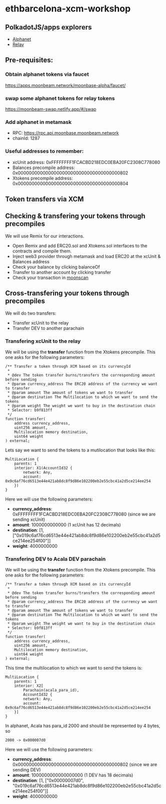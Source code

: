 # ethbarcelona-xcm-workshop

## PolkadotJS/apps explorers
- [Alphanet](https://polkadot.js.org/apps/?rpc=wss%3A%2F%2Fwss.api.moonbase.moonbeam.network#/explorer)
- [Relay](https://polkadot.js.org/apps/?rpc=wss%3A%2F%2Ffrag-moonbase-relay-rpc-ws.g.moonbase.moonbeam.network#/explorer)

## Pre-requisites:

### Obtain alphanet tokens via faucet
https://apps.moonbeam.network/moonbase-alpha/faucet/

### swap some alphanet tokens for relay tokens
https://moonbeam-swap.netlify.app/#/swap

### Add alphanet in metamask
- RPC: https://rpc.api.moonbase.moonbeam.network
- chainId: 1287

### Useful addresses to remember:
- xcUnit address: 0xFFFFFFFF1FCACBD218EDC0EBA20FC2308C778080
- Balances precompile address: 0x0000000000000000000000000000000000000802
- Xtokens precompile address: 0x0000000000000000000000000000000000000804

## Token transfers via XCM

## Checking & transfering your tokens through precompiles
We will use Remix for our interactions.
- Open Remix and add ERC20.sol and Xtokens.sol interfaces to the contracts and compile them.
- Inject web3 provider through metamask and load ERC20 at the xcUnit & Balances address
- Check your balance by clicking balanceOf
- Transfer to another account by clicking transfer
- Check your transaction in [moonscan](https://moonbase.moonscan.io/)

## Cross-transfering your tokens through precompiles
We will do two transfers:
- Transfer xcUnit to the relay
- Transfer DEV to another parachain

### Transfering xcUnit to the relay
We will be using the **transfer** function from the Xtokens precompile. This one asks for the following parameters:

    /** Transfer a token through XCM based on its currencyId
     *
     * @dev The token transfer burns/transfers the corresponding amount before sending
     * @param currency_address The ERC20 address of the currency we want to transfer
     * @param amount The amount of tokens we want to transfer
     * @param destination The Multilocation to which we want to send the tokens
     * @param weight The weight we want to buy in the destination chain
     * Selector: b9f813ff
     */
    function transfer(
        address currency_address,
        uint256 amount,
        Multilocation memory destination,
        uint64 weight
    ) external;

Lets say we want to send the tokens to a mutilocation that looks like this:

    MultiLocation {
        parents: 1
        interior: X1(AccountId32 {
            network: Any,
            account: 0x9c6af76cd6513e44e421ab8dc8f9d86e102200eb2e55cbc41a2d5ce214ee254
        })
    }
Here we will use the following parameters:
- **currency_address**: 0xFFFFFFFF1FCACBD218EDC0EBA20FC2308C778080 (since we are sending xcUnit)
- **amount**: 1000000000000 (1 xcUnit has 12 decimals)
- **destination**: [1, ["0x019c6af76cd6513e44e421ab8dc8f9d86e102200eb2e55cbc41a2d5ce214ee254f00"]]
- **weight**: 4000000000

### Transfering DEV to Acala DEV parachain
We will be using the **transfer** function from the Xtokens precompile. This one asks for the following parameters:

    /** Transfer a token through XCM based on its currencyId
     *
     * @dev The token transfer burns/transfers the corresponding amount before sending
     * @param currency_address The ERC20 address of the currency we want to transfer
     * @param amount The amount of tokens we want to transfer
     * @param destination The Multilocation to which we want to send the tokens
     * @param weight The weight we want to buy in the destination chain
     * Selector: b9f813ff
     */
    function transfer(
        address currency_address,
        uint256 amount,
        Multilocation memory destination,
        uint64 weight
    ) external;


This time the multilocation to which we want to send the tokens is:


    MultiLocation {
        parents: 1
        interior: X2[
            Parachain(acala_para_id),
            AccountId32 {
            network: Any,
            account: 0x9c6af76cd6513e44e421ab8dc8f9d86e102200eb2e55cbc41a2d5ce214ee254
        }]
    }

In alphanet, Acala has para_id 2000 and should be represented by 4 bytes, so 

    2000 -> 0x000007d0

Here we will use the following parameters:
- **currency_address**: 0x0000000000000000000000000000000000000802 (since we are sending DEV)
- **amount**: 1000000000000000000 (1 DEV has 18 decimals)
- **destination**: [1, ["0x00000007d0", "0x019c6af76cd6513e44e421ab8dc8f9d86e102200eb2e55cbc41a2d5ce214ee254f00"]]
- **weight**: 4000000000